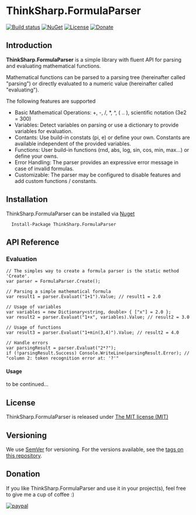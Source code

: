 # ThinkSharp.FormulaParser

[![Build status](https://ci.appveyor.com/api/projects/status/l3aagqmbfmgxwv3t?svg=true)](https://ci.appveyor.com/project/JanDotNet/thinksharp-licensing)
[![NuGet](https://img.shields.io/nuget/v/ThinkSharp.FormulaParser.svg)](https://www.nuget.org/packages/ThinkSharp.FormulaParser/)
[![License](https://img.shields.io/badge/license-MIT-blue.svg)](LICENSE.TXT)
[![Donate](https://img.shields.io/badge/Donate-PayPal-green.svg)](https://www.paypal.com/cgi-bin/webscr?cmd=_s-xclick&hosted_button_id=MSBFDUU5UUQZL)
## Introduction

**ThinkSharp.FormulaParser** is a simple library with fluent API for parsing and evaluating mathematical functions.

Mathematical functions can be parsed to a parsing tree (hereinafter called "parsing") or directly evaluated to a numeric value (hereinafter called "evaluating").

The following features are supported
* Basic Mathematical Operations: +, -, /, *, ^, ( .. ), scientific notation (3e2 = 300)
* Variables: Detect variables on parsing or use a dictionary to provide variables for evaluation.
* Contants: Use build-in constats (pi, e) or define your own. Constants are available independent of the provided variables.
* Functions: User build-in functions (rnd, abs, log, sin, cos, min, max...) or define your owns.
* Error Handling: The parser provides an expressive error message in case of invalid formulas.
* Customizable: The parser may be configured to disable features and add custom functions / constants.

## Installation

ThinkSharp.FormulaParser can be installed via [Nuget](https://www.nuget.org/packages/ThinkSharp.FormulaParser)

      Install-Package ThinkSharp.FormulaParser
      
## API Reference

### Evaluation

    // The simples way to create a formula parser is the static method 'Create'. 
    var parser = FormulaParser.Create();
    
    // Parsing a simple mathematical formula
    var result1 = parser.Evaluat("1+1").Value; // result1 = 2.0
    
    // Usage of variables
    var variables = new Dictionary<string, double> { ["x"] = 2.0 };
    var result2 = parser.Evaluat("1+x", variables).Value; // result2 = 3.0
    
    // Usage of functions
    var result3 = parser.Evaluat("1+min(3,4)").Value; // result2 = 4.0
    
    // Handle errors
    var parsingResult = parser.Evaluat("2*?");
    if (!parsingResult.Success) Console.WriteLine(parsingResult.Error); // "column 2: token recognition error at: '?'"

#### Usage

to be continued...
          
## License

ThinkSharp.FormulaParser is released under [The MIT license (MIT)](LICENSE.TXT)

## Versioning

We use [SemVer](http://semver.org/) for versioning. For the versions available, see the [tags on this repository](https://github.com/JanDotNet/ThinkSharp.FormulaParser/tags). 
    
## Donation
If you like ThinkSharp.FormulaParser and use it in your project(s), feel free to give me a cup of coffee :) 

[![paypal](https://www.paypalobjects.com/en_US/i/btn/btn_donateCC_LG.gif)](https://www.paypal.com/cgi-bin/webscr?cmd=_s-xclick&hosted_button_id=MSBFDUU5UUQZL)
